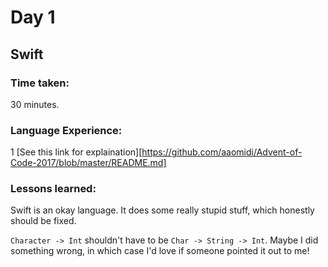 # Day 1
## Swift

### Time taken: 

30 minutes.

### Language Experience:

1 [See this link for explaination][https://github.com/aaomidi/Advent-of-Code-2017/blob/master/README.md]

### Lessons learned:

Swift is an okay language. It does some really stupid stuff, which honestly should be fixed.

`Character -> Int` shouldn't have to be `Char -> String -> Int`. Maybe I did something wrong, in which case I'd love if someone pointed it out to me!